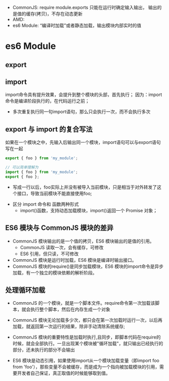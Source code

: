 - CommonJS: require module.exports 只能在运行时确定输入输出， 输出的是值的缓存(拷贝)，不存在动态更新
- AMD:
- es6 Module: “编译时加载”或者静态加载，输出模块内部实时的值
# es6 Module
## export
## import
import命令具有提升效果，会提升到整个模块的头部，首先执行；
因为：import命令是编译阶段执行的，在代码运行之前；

* 多次重复执行同一句import语句，那么只会执行一次，而不会执行多次

## export 与 import 的复合写法
如果在一个模块之中，先输入后输出同一个模块，import语句可以与export语句写在一起
```js
export { foo } from 'my_module';

// 可以简单理解为
import { foo } from 'my_module';
export { foo };
```
* 写成一行以后，foo实际上并没有被导入当前模块，只是相当于对外转发了这个接口，导致当前模块不能直接使用foo;


- 区分 import 命令和 函数两种形式
  - import()函数，支持动态加载模块，import()返回一个 Promise 对象；




## ES6 模块与 CommonJS 模块的差异
- CommonJS 模块输出的是一个值的拷贝，ES6 模块输出的是值的引用。
  - CommonJS 读取一次，会有缓存，可修改
  - ES6 引用，但只读，不可修改
- CommonJS 模块是运行时加载，ES6 模块是编译时输出接口。
- CommonJS 模块的require()是同步加载模块，ES6 模块的import命令是异步加载，有一个独立的模块依赖的解析阶段。


## 处理循环加载

- CommonJS 的一个模块，就是一个脚本文件。require命令第一次加载该脚本，就会执行整个脚本，然后在内存生成一个对象

- CommonJS 模块无论加载多少次，都只会在第一次加载时运行一次，以后再加载，就返回第一次运行的结果，除非手动清除系统缓存;

- CommonJS 模块的重要特性是加载时执行,且同步，即脚本代码在require的时候，就会全部执行。一旦出现某个模块被"循环加载"，就只输出已经执行的部分，还未执行的部分不会输出


- ES6 模块是动态引用，如果使用import从一个模块加载变量（即import foo from 'foo'），那些变量不会被缓存，而是成为一个指向被加载模块的引用，需要开发者自己保证，真正取值的时候能够取到值。
